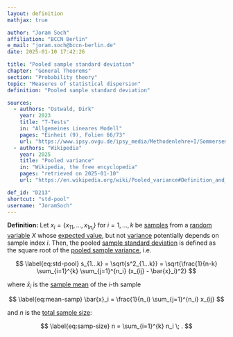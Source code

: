 ```yaml
---
layout: definition
mathjax: true

author: "Joram Soch"
affiliation: "BCCN Berlin"
e_mail: "joram.soch@bccn-berlin.de"
date: 2025-01-10 17:42:26

title: "Pooled sample standard deviation"
chapter: "General Theorems"
section: "Probability theory"
topic: "Measures of statistical dispersion"
definition: "Pooled sample standard deviation"

sources:
  - authors: "Ostwald, Dirk"
    year: 2023
    title: "T-Tests"
    in: "Allgemeines Lineares Modell"
    pages: "Einheit (9), Folien 66/73"
    url: "https://www.ipsy.ovgu.de/ipsy_media/Methodenlehre+I/Sommersemester+2023/Allgemeines+Lineares+Modell/9_T_Tests.pdf"
  - authors: "Wikipedia"
    year: 2025
    title: "Pooled variance"
    in: "Wikipedia, the free encyclopedia"
    pages: "retrieved on 2025-01-10"
    url: "https://en.wikipedia.org/wiki/Pooled_variance#Definition_and_computation"

def_id: "D213"
shortcut: "std-pool"
username: "JoramSoch"
---
```



**Definition:** Let $x_i = \left\lbrace x_{11}, \ldots, x_{1n_i} \right\rbrace$ for $i = 1,\ldots,k$ be [samples](/D/samp) from a [random variable](/D/rvar) $X$ whose [expected value](/D/mean), but not [variance](/D/var) potentially depends on sample index $i$. Then, the pooled [sample standard deviation](/D/std-samp) is defined as the square root of the [pooled sample variance](/D/var-pool), i.e.

$$ \label{eq:std-pool}
s_{1...k} = \sqrt{s^2_{1...k}} = \sqrt{\frac{1}{n-k} \sum_{i=1}^{k} \sum_{j=1}^{n_i} (x_{ij} - \bar{x}_i)^2}
$$

where $\bar{x}_i$ is the [sample mean](/D/mean-samp) of the $i$-th sample

$$ \label{eq:mean-samp}
\bar{x}_i = \frac{1}{n_i} \sum_{j=1}^{n_i} x_{ij}
$$

and $n$ is the [total sample size](/D/samp-size):

$$ \label{eq:samp-size}
n = \sum_{i=1}^{k} n_i \; .
$$